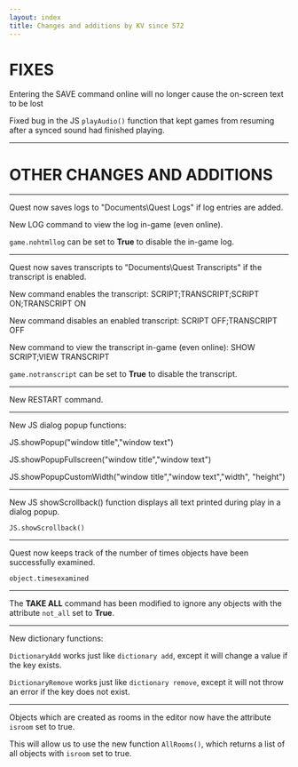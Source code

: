 ```yaml
---
layout: index
title: Changes and additions by KV since 572
---
```


# FIXES

Entering the SAVE command online will no longer cause the on-screen text to be lost

Fixed bug in the JS ```playAudio()``` function that kept games from resuming after a synced sound had finished playing.
 

---

# OTHER CHANGES AND ADDITIONS

---
Quest now saves logs to "Documents\Quest Logs\" if log entries are added.

New LOG command to view the log in-game (even online).

```game.nohtmllog``` can be set to **True** to disable the in-game log.


---
Quest now saves transcripts to "Documents\Quest Transcripts\" if the transcript is enabled.

New command enables the transcript: SCRIPT;TRANSCRIPT;SCRIPT ON;TRANSCRIPT ON 

New command disables an enabled transcript:  SCRIPT OFF;TRANSCRIPT OFF

New command to view the transcript in-game (even online):  SHOW SCRIPT;VIEW TRANSCRIPT

```game.notranscript``` can be set to **True** to disable the transcript.

---
New RESTART command.

---
New JS dialog popup functions:

JS.showPopup("window title","window text")

JS.showPopupFullscreen("window title","window text")

JS.showPopupCustomWidth("window title","window text","width", "height")


---
New JS showScrollback() function displays all text printed during play in a dialog popup.

```JS.showScrollback()```

---
Quest now keeps track of the number of times objects have been successfully examined.

```object.timesexamined```

---
The **TAKE ALL** command has been modified to ignore any objects with the attribute ```not_all``` set to **True**.

---
New dictionary functions:

```DictionaryAdd``` works just like ```dictionary add```, except it will change a value if the key exists.

```DictionaryRemove``` works just like ```dictionary remove```, except it will not throw an error if the key does not exist.

---
Objects which are created as rooms in the editor now have the attribute ```isroom``` set to true.

This will allow us to use the new function ```AllRooms()```, which returns a list of all objects with ```isroom``` set to true.